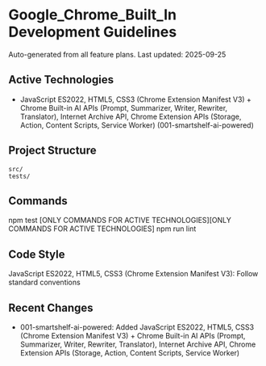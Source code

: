 # Google_Chrome_Built_In Development Guidelines

Auto-generated from all feature plans. Last updated: 2025-09-25

## Active Technologies
- JavaScript ES2022, HTML5, CSS3 (Chrome Extension Manifest V3) + Chrome Built-in AI APIs (Prompt, Summarizer, Writer, Rewriter, Translator), Internet Archive API, Chrome Extension APIs (Storage, Action, Content Scripts, Service Worker) (001-smartshelf-ai-powered)

## Project Structure
```
src/
tests/
```

## Commands
npm test [ONLY COMMANDS FOR ACTIVE TECHNOLOGIES][ONLY COMMANDS FOR ACTIVE TECHNOLOGIES] npm run lint

## Code Style
JavaScript ES2022, HTML5, CSS3 (Chrome Extension Manifest V3): Follow standard conventions

## Recent Changes
- 001-smartshelf-ai-powered: Added JavaScript ES2022, HTML5, CSS3 (Chrome Extension Manifest V3) + Chrome Built-in AI APIs (Prompt, Summarizer, Writer, Rewriter, Translator), Internet Archive API, Chrome Extension APIs (Storage, Action, Content Scripts, Service Worker)

<!-- MANUAL ADDITIONS START -->
<!-- MANUAL ADDITIONS END -->